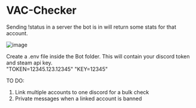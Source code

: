 # VAC-Checker
Sending !status <steamID> in a server the bot is in will return some stats for that account.
  
![image](https://github.com/deChaplin/VAC-Checker/assets/85872356/f3de5859-72b4-47b3-aa88-1c70d7317312)

Create a .env file inside the Bot folder. This will contain your discord token and steam api key.  
  "TOKEN=12345.123.12345"
  "KEY=12345"
  
TO DO:
  
  1. Link multiple accounts to one discord for a bulk check
  2. Private messages when a linked account is banned

